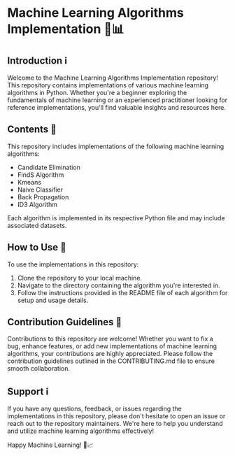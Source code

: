 # Machine Learning Algorithms Implementation 🤖📊

## Introduction ℹ️

Welcome to the Machine Learning Algorithms Implementation repository! This repository contains implementations of various machine learning algorithms in Python. Whether you're a beginner exploring the fundamentals of machine learning or an experienced practitioner looking for reference implementations, you'll find valuable insights and resources here.

## Contents 📁

This repository includes implementations of the following machine learning algorithms:

- Candidate Elimination
- FindS Algorithm
- Kmeans
- Naive Classifier
- Back Propagation
- ID3 Algorithm

Each algorithm is implemented in its respective Python file and may include associated datasets.

## How to Use 🚀

To use the implementations in this repository:

1. Clone the repository to your local machine.
2. Navigate to the directory containing the algorithm you're interested in.
3. Follow the instructions provided in the README file of each algorithm for setup and usage details.

## Contribution Guidelines 🤝

Contributions to this repository are welcome! Whether you want to fix a bug, enhance features, or add new implementations of machine learning algorithms, your contributions are highly appreciated. Please follow the contribution guidelines outlined in the CONTRIBUTING.md file to ensure smooth collaboration.

## Support ℹ️

If you have any questions, feedback, or issues regarding the implementations in this repository, please don't hesitate to open an issue or reach out to the repository maintainers. We're here to help you understand and utilize machine learning algorithms effectively!

Happy Machine Learning! 🤖📈
